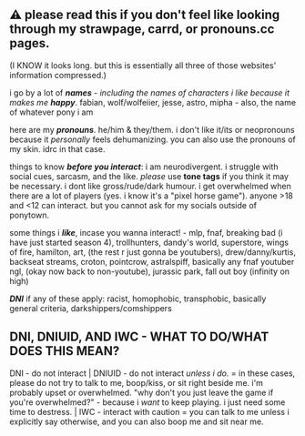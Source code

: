 ## ⚠️ please read this if you don't feel like looking through my strawpage, carrd, or pronouns.cc pages.
(I KNOW it looks long. but this is essentially all three of those websites' information compressed.)

i go by a lot of ***names*** - *including the names of characters i like because it makes me **happy***. fabian, wolf/wolfeiier, jesse, astro, mipha - also, the name of whatever pony i am

here are my ***pronouns***. he/him & they/them. i don't like it/its or neopronouns because it *personally* feels dehumanizing. you can also use the pronouns of my skin. idrc in that case.

things to know ***before you interact***: i am neurodivergent. i struggle with social cues, sarcasm, and the like. _please_ use **tone tags** if you think it may be necessary. i dont like gross/rude/dark humour. i get overwhelmed when there are a lot of players (yes. i know it's a "pixel horse game"). anyone >18 and <12 can interact. but you cannot ask for my socials outside of ponytown.

some things i **_like_**, incase you wanna interact! - mlp, fnaf, breaking bad (i have just started season 4), trollhunters, dandy's world, superstore, wings of fire, hamilton, art, (the rest r just gonna be youtubers), drew/danny/kurtis, backseat streams, croton, pointcrow, astralspiff, basically any fnaf youtuber ngl, (okay now back to non-youtube), jurassic park, fall out boy (infinity on high)

**_DNI_** if any of these apply: racist, homophobic, transphobic, basically general criteria, darkshippers/comshippers

## DNI, DNIUID, AND IWC - WHAT TO DO/WHAT DOES THIS MEAN?
DNI - do not interact | DNIUID - do not interact _unless i do._ = in these cases, please do not try to talk to me, boop/kiss, or sit right beside me. i'm probably upset or overwhelmed. "why don't you just leave the game if you're overwhelmed?" - because i _want_ to keep playing. i just need some time to destress.
| IWC - interact with caution = you can talk to me unless i explicitly say otherwise, and you can also boop me and sit near me.
